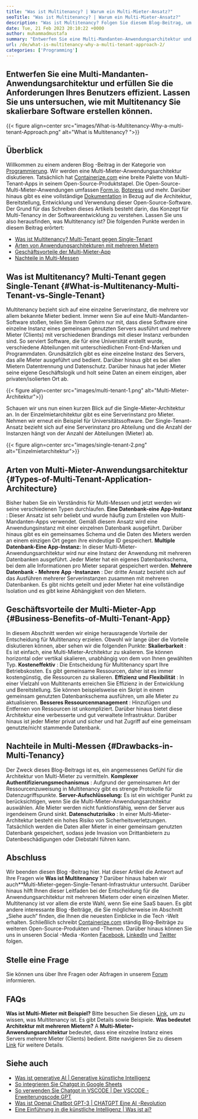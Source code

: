 ```yaml
---
title: "Was ist Multitenancy? | Warum ein Multi-Mieter-Ansatz?" 
seoTitle: "Was ist Multitenancy? | Warum ein Multi-Mieter-Ansatz?" 
description: "Was ist Multitenancy? Folgen Sie diesem Blog-Beitrag, um das tatsächliche Konzept für Multi-Messen zu erfahren und skalierbare Multi-Mandanten-Anwendungen aufzubauen." 
date: Tue, 21 Feb 2023 20:10:22 +0000
author: muhammadmustafa
summary: "Entwerfen Sie eine Multi-Mandanten-Anwendungsarchitektur und erfüllen Sie die Anforderungen Ihres Benutzers effizient. Lassen Sie uns untersuchen, wie mit Multitenancy Sie skalierbare Software erstellen können." 
url: /de/what-is-multitenancy-why-a-multi-tenant-approach-2/
categories: ['Programming']
---
```


## Entwerfen Sie eine Multi-Mandanten-Anwendungsarchitektur und erfüllen Sie die Anforderungen Ihres Benutzers effizient. Lassen Sie uns untersuchen, wie mit Multitenancy Sie skalierbare Software erstellen können.

{{< figure align=center src="images/What-is-Multitenancy-Why-a-multi-tenant-Approach.png" alt="What is Multitenancy? ">}}


## Überblick
Willkommen zu einem anderen Blog -Beitrag in der Kategorie von [Programmierung][1]. Wir werden eine Multi-Mieter-Anwendungsarchitektur diskutieren. Tatsächlich hat [Containerize.com][2] eine breite Palette von Multi-Tenant-Apps in seinem Open-Source-Produktstapel. Die Open-Source-Multi-Mieter-Anwendungen umfassen [Form.io][3], [Botpress][4] und mehr. Darüber hinaus gibt es eine vollständige [Dokumentation][5] in Bezug auf die Architektur, Bereitstellung, Entwicklung und Verwendung dieser Open-Source-Software. Der Grund für das Schreiben dieses Artikels besteht darin, das Konzept für Multi-Tenancy in der Softwareentwicklung zu verstehen. Lassen Sie uns also herausfinden, was Multitenancy ist?
Die folgenden Punkte werden in diesem Beitrag erörtert:
  * [Was ist Multitenancy? Multi-Tenant gegen Single-Tenant][6]
  * [Arten von Anwendungsarchitekturen mit mehreren Mietern][7]
  * [Geschäftsvorteile der Multi-Mieter-App][8]
  * [Nachteile in Multi-Messen][9]

## Was ist Multitenancy? Multi-Tenant gegen Single-Tenant {#What-is-Multitenancy-Multi-Tenant-vs-Single-Tenant}

Multitenancy bezieht sich auf eine einzelne Serverinstanz, die mehrere vor allem bekannte Mieter bedient. Immer wenn Sie auf eine Multi-Mandanten-Software stoßen, teilen Sie Ihrem Gehirn nur mit, dass diese Software eine einzelne Instanz eines gemeinsam genutzten Servers ausführt und mehrere Mieter (Clients) mit verschiedenen Brandings mit dieser Instanz verbunden sind.
So serviert Software, die für eine Universität erstellt wurde, verschiedene Abteilungen mit unterschiedlichen Front-End-Marken und Programmdaten. Grundsätzlich gibt es eine einzelne Instanz des Servers, das alle Mieter ausgeführt und bedient. Darüber hinaus gibt es bei allen Mietern Datentrennung und Datenschutz. Darüber hinaus hat jeder Mieter seine eigene Geschäftslogik und holt seine Daten an einem einzigen, aber privaten/isolierten Ort ab.

{{< figure align=center src="images/multi-tenant-1.png" alt="Multi-Mieter-Architektur">}}

Schauen wir uns nun einen kurzen Blick auf die Single-Mieter-Architektur an. In der Einzelmietarchitektur gibt es eine Serverinstanz pro Mieter. Nehmen wir erneut ein Beispiel für Universitätssoftware. Der Single-Tenant-Ansatz bezieht sich auf eine Serverinstanz pro Abteilung und die Anzahl der Instanzen hängt von der Anzahl der Abteilungen (Mieter) ab.

{{< figure align=center src="images/single-tenant-2.png" alt="Einzelmietarchitektur">}}


## Arten von Multi-Mieter-Anwendungsarchitektur {#Types-of-Multi-Tenant-Application-Architecture}

Bisher haben Sie ein Verständnis für Multi-Messen und jetzt werden wir seine verschiedenen Typen durchlaufen.
 **Eine Datenbank-eine App-Instanz** : Dieser Ansatz ist sehr beliebt und wurde häufig zum Erstellen von Multi-Mandanten-Apps verwendet. Gemäß diesem Ansatz wird eine Anwendungsinstanz mit einer einzelnen Datenbank ausgeführt. Darüber hinaus gibt es ein gemeinsames Schema und die Daten des Mieters werden an einem einzigen Ort gegen ihre eindeutige ID gespeichert.
 **Multiple Datenbank-Eine App-Instanz:**  In dieser Multi-Mieter-Anwendungsarchitektur wird nur eine Instanz der Anwendung mit mehreren Datenbanken ausgeführt. Jeder Mieter hat ein eigenes Datenbankschema, bei dem alle Informationen pro Mieter separat gespeichert werden.
 **Mehrere Datenbank - Mehrere App -Instanzen** : Der dritte Ansatz bezieht sich auf das Ausführen mehrerer Serverinstanzen zusammen mit mehreren Datenbanken. Es gibt nichts geteilt und jeder Mieter hat eine vollständige Isolation und es gibt keine Abhängigkeit von den Mietern.

## Geschäftsvorteile der Multi-Mieter-App {#Business-Benefits-of-Multi-Tenant-App}

In diesem Abschnitt werden wir einige herausragende Vorteile der Entscheidung für Multitenancy erzielen. Obwohl wir lange über die Vorteile diskutieren können, aber sehen wir die folgenden Punkte:
 **Skalierbarkeit** : Es ist einfach, eine Multi-Mieter-Architektur zu skalieren. Sie können horizontal oder vertikal skalieren, unabhängig von dem von Ihnen gewählten Typ.
 **Kosteneffektiv** : Die Entscheidung für Multitenancy spart Ihre Betriebskosten. Es gibt gemeinsame Ressourcen, daher ist es immer kostengünstig, die Ressourcen zu skalieren.
 **Effizienz und Flexibilität** : In einer Vielzahl von Multitenants erreichen Sie Effizienz in der Entwicklung und Bereitstellung. Sie können beispielsweise ein Skript in einem gemeinsam genutzten Datenbankschema ausführen, um alle Mieter zu aktualisieren.
 **Besseres Ressourcenmanagement** : Hinzufügen und Entfernen von Ressourcen ist unkompliziert. Darüber hinaus bietet diese Architektur eine verbesserte und gut verwaltete Infrastruktur. Darüber hinaus ist jeder Mieter privat und sicher und hat Zugriff auf eine gemeinsam genutzte/nicht stammende Datenbank.

## Nachteile in Multi-Messen {#Drawbacks-in-Multi-Tenancy}

Der Zweck dieses Blog-Beitrags ist es, ein angemessenes Gefühl für die Architektur von Multi-Mieter zu vermitteln.
 **Komplexer Authentifizierungsmechanismus** : Aufgrund der gemeinsamen Art der Ressourcenzuweisung in Multitenancy gibt es strenge Protokolle für Datenzugriffspunkte.
 **Server-Aufschlüsselung:**  Es ist ein wichtiger Punkt zu berücksichtigen, wenn Sie die Multi-Mieter-Anwendungsarchitektur auswählen. Alle Mieter werden nicht funktionsfähig, wenn der Server aus irgendeinem Grund sinkt.
 **Datenschutzrisiko** : In einer Multi-Mieter-Architektur besteht ein hohes Risiko von Sicherheitsverletzungen. Tatsächlich werden die Daten aller Mieter in einer gemeinsam genutzten Datenbank gespeichert, sodass jede Invasion von Drittanbietern zu Datenbeschädigungen oder Diebstahl führen kann.

## Abschluss
Wir beenden diesen Blog -Beitrag hier. Hat dieser Artikel die Antwort auf Ihre Fragen wie  **Was ist Multitenancy**  ? Darüber hinaus haben wir auch**Multi-Mieter-gegen-Single-Tenant-Infrastruktur untersucht. Darüber hinaus hilft Ihnen dieser Leitfaden bei der Entscheidung für die Anwendungsarchitektur mit mehreren Mietern oder einen einzelnen Mieter. Multitenancy ist vor allem die erste Wahl, wenn Sie eine SaaS bauen. Es gibt andere interessante Blog -Beiträge, die Sie möglicherweise im Abschnitt „Siehe auch“ finden, die Ihnen die neuesten Einblicke in die Tech -Welt erhalten.
Schließlich schreibt [Containerize.com][2] ständig Blog-Beiträge zu weiteren Open-Source-Produkten und -Themen. Darüber hinaus können Sie uns in unseren Social -Media -Konten [Facebook][10], [LinkedIn][11] und [Twitter][12] folgen.

## Stelle eine Frage
Sie können uns über Ihre Fragen oder Abfragen in unserem [Forum][13] informieren.

## FAQs
 **Was ist Multi-Mieter mit Beispiel?** 
Bitte besuchen Sie diesen [Link][6], um zu wissen, was Multitenancy ist. Es gibt Details sowie Beispiele.
 **Was bedeutet Architektur mit mehreren Mietern?** 
A  **Multi-Mieter-Anwendungsarchitektur**  bedeutet, dass eine einzelne Instanz eines Servers mehrere Mieter (Clients) bedient. Bitte navigieren Sie zu diesem [Link][7] für weitere Details.

## Siehe auch
  * [Was ist generative AI | Generative künstliche Intelligenz][14]
  * [So integrieren Sie Chatgpt in Google Sheets][15]
  * [So verwenden Sie Chatgpt in VSCODE | Der VSCODE -Erweiterungscode GPT][16]
  * [Was ist Openai Chatbot GPT-3 | CHATGPT Eine AI -Revolution][17]
  * [Eine Einführung in die künstliche Intelligenz | Was ist ai?][18]



 [1]: https://blog.containerize.com/category/programming/
 [2]: https://www.containerize.com/
 [3]: https://products.containerize.com/form/formio/
 [4]: https://products.containerize.com/live-chat/botpress/
 [5]: https://products.containerize.com/
 [6]: #What-is-Multitenancy-Multi-Tenant-vs-Single-Tenant
 [7]: #Types-of-Multi-Tenant-Application-Architecture
 [8]: #Business-Benefits-of-Multi-Tenant-App
 [9]: #Drawbacks-in-Multi-Tenancy
 [10]: https://web.facebook.com/containerize
 [11]: https://www.linkedin.com/company/containerize/
 [12]: https://twitter.com/containerize_co
 [13]: https://forum.containerize.com/
 [14]: https://blog.containerize.com/artificial-intelligence/what-is-generative-ai-generative-artificial-intelligence/
 [15]: https://blog.containerize.com/artificial-intelligence/integrate-chatgpt-with-google-sheets/
 [16]: https://blog.containerize.com/artificial-intelligence/how-to-use-chatgpt-in-vscode-the-vscode-extension-codegpt/
 [17]: https://blog.containerize.com/artificial-intelligence/what-is-openai-chatbot-gpt-3-chatgpt-an-ai-revolution/
 [18]: https://blog.containerize.com/artificial-intelligence/an-introduction-to-artificial-intelligence-what-is-ai/
